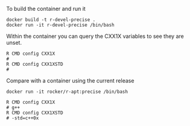 To build the container and run it
```shell
docker build -t r-devel-precise .
docker run -it r-devel-precise /bin/bash
```

Within the container you can query the CXX1X variables to see they are unset.
```shell
R CMD config CXX1X
#
R CMD config CXX1XSTD
#
```

Compare with a container using the current release

```shell
docker run -it rocker/r-apt:precise /bin/bash
```

```shell
R CMD config CXX1X
# g++
R CMD config CXX1XSTD
# -std=c++0x
```
